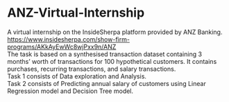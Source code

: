# ANZ-Virtual-Internship
A virtual internship on the InsideSherpa platform provided by ANZ Banking. https://www.insidesherpa.com/show-firm-programs/AKkAyEwWc8wjPxx9n/ANZ   
The task is based on a synthesised transaction dataset containing 3 months’ worth of transactions for 100 hypothetical customers. It contains purchases, recurring transactions, and salary transactions.  
Task 1 consists of Data exploration and Analysis.  
Task 2 consists of Predicting annual salary of customers using Linear Regression model and Decision Tree model.  
